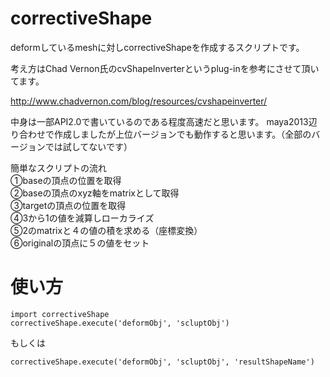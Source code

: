 # correctiveShape

deformしているmeshに対しcorrectiveShapeを作成するスクリプトです。

考え方はChad Vernon氏のcvShapeInverterというplug-inを参考にさせて頂いてます。

http://www.chadvernon.com/blog/resources/cvshapeinverter/

中身は一部API2.0で書いているのである程度高速だと思います。
maya2013辺り合わせで作成しましたが上位バージョンでも動作すると思います。（全部のバージョンでは試してないです）

簡単なスクリプトの流れ  
①baseの頂点の位置を取得  
②baseの頂点のxyz軸をmatrixとして取得  
③targetの頂点の位置を取得  
④3から1の値を減算しローカライズ  
⑤2のmatrixと４の値の積を求める（座標変換）  
⑥originalの頂点に５の値をセット  

# 使い方
```
import correctiveShape
correctiveShape.execute('deformObj', 'scluptObj')
```
もしくは
```
correctiveShape.execute('deformObj', 'scluptObj', 'resultShapeName')
```
